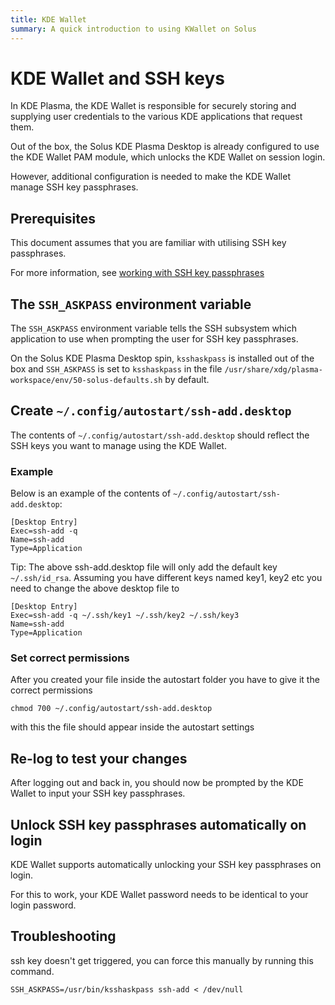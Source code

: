 ```yaml
---
title: KDE Wallet
summary: A quick introduction to using KWallet on Solus
---
```


# KDE Wallet and SSH keys

In KDE Plasma, the KDE Wallet is responsible for securely storing and supplying user credentials to the various KDE applications that request them.

Out of the box, the Solus KDE Plasma Desktop is already configured to use the KDE Wallet PAM module, which unlocks the KDE Wallet on session login.

However, additional configuration is needed to make the KDE Wallet manage SSH key passphrases.

## Prerequisites

This document assumes that you are familiar with utilising SSH key passphrases.

For more information, see [working with SSH key passphrases](https://help.github.com/en/articles/working-with-ssh-key-passphrases)

## The `SSH_ASKPASS` environment variable

The `SSH_ASKPASS` environment variable tells the SSH subsystem which application to use when prompting the user for SSH key passphrases.

On the Solus KDE Plasma Desktop spin, `ksshaskpass` is installed out of the box and `SSH_ASKPASS` is set to `ksshaskpass` in the file `/usr/share/xdg/plasma-workspace/env/50-solus-defaults.sh` by default.

## Create `~/.config/autostart/ssh-add.desktop`

The contents of `~/.config/autostart/ssh-add.desktop` should reflect the SSH keys you want to manage using the KDE Wallet.

### Example

Below is an example of the contents of `~/.config/autostart/ssh-add.desktop`:

```
[Desktop Entry]
Exec=ssh-add -q
Name=ssh-add
Type=Application
```

Tip: The above ssh-add.desktop file will only add the default key `~/.ssh/id_rsa`. Assuming you have different keys named key1, key2 etc you need to change the above desktop file to

```
[Desktop Entry]
Exec=ssh-add -q ~/.ssh/key1 ~/.ssh/key2 ~/.ssh/key3
Name=ssh-add
Type=Application
```

### Set correct permissions

After you created your file inside the autostart folder you have to give it the correct permissions

```
chmod 700 ~/.config/autostart/ssh-add.desktop
```

with this the file should appear inside the autostart settings

## Re-log to test your changes

After logging out and back in, you should now be prompted by the KDE Wallet to input your SSH key passphrases.

## Unlock SSH key passphrases automatically on login

KDE Wallet supports automatically unlocking your SSH key passphrases on login.

For this to work, your KDE Wallet password needs to be identical to your login password.

## Troubleshooting

ssh key doesn't get triggered, you can force this manually by running this command.

```
SSH_ASKPASS=/usr/bin/ksshaskpass ssh-add < /dev/null
```
